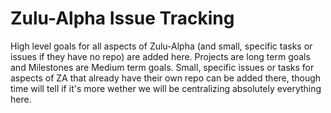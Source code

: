 # Zulu-Alpha Issue Tracking

High level goals for all aspects of Zulu-Alpha (and small, specific tasks or issues if they have no repo) are added here.
Projects are long term goals and Milestones are Medium term goals.
Small, specific issues or tasks for aspects of ZA that already have their own repo can be added there, though time will tell if it's more wether we will be centralizing absolutely everything here.
